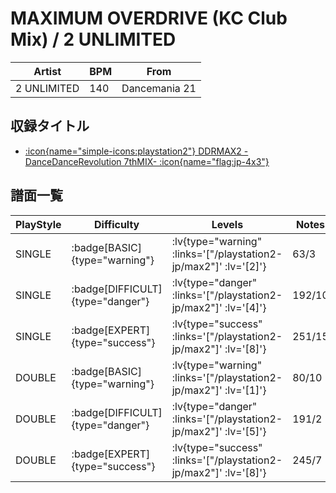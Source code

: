 # MAXIMUM OVERDRIVE (KC Club Mix) / 2 UNLIMITED

|Artist|BPM|From|
|------|---|----|
|2 UNLIMITED|140|Dancemania 21|

## 収録タイトル

- [ :icon{name="simple-icons:playstation2"} DDRMAX2 -DanceDanceRevolution 7thMIX- :icon{name="flag:jp-4x3"} ](/playstation2-jp/max2)

## 譜面一覧

|PlayStyle|Difficulty|Levels|Notes|Movie|
|---------|----------|------|-----|-----|
|SINGLE| :badge[BASIC]{type="warning"} | :lv{type="warning" :links='["/playstation2-jp/max2"]' :lv='[2]'} |63/3||
|SINGLE| :badge[DIFFICULT]{type="danger"} | :lv{type="danger" :links='["/playstation2-jp/max2"]' :lv='[4]'} |192/10||
|SINGLE| :badge[EXPERT]{type="success"} | :lv{type="success" :links='["/playstation2-jp/max2"]' :lv='[8]'} |251/15||
|DOUBLE| :badge[BASIC]{type="warning"} | :lv{type="warning" :links='["/playstation2-jp/max2"]' :lv='[1]'} |80/10||
|DOUBLE| :badge[DIFFICULT]{type="danger"} | :lv{type="danger" :links='["/playstation2-jp/max2"]' :lv='[5]'} |191/2||
|DOUBLE| :badge[EXPERT]{type="success"} | :lv{type="success" :links='["/playstation2-jp/max2"]' :lv='[8]'} |245/7||
